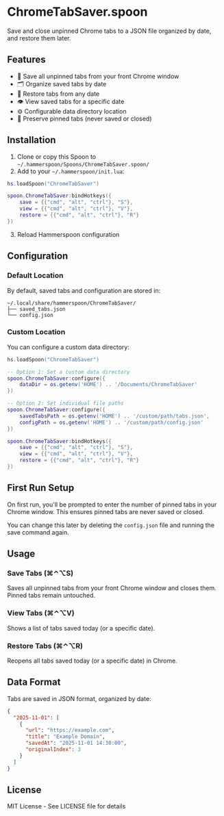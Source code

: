 # ChromeTabSaver.spoon

Save and close unpinned Chrome tabs to a JSON file organized by date, and restore them later.

## Features

- 💾 Save all unpinned tabs from your front Chrome window
- 🗂️ Organize saved tabs by date
- 🔄 Restore tabs from any date
- 👁️ View saved tabs for a specific date
- ⚙️ Configurable data directory location
- 🎯 Preserve pinned tabs (never saved or closed)

## Installation

1. Clone or copy this Spoon to `~/.hammerspoon/Spoons/ChromeTabSaver.spoon/`
2. Add to your `~/.hammerspoon/init.lua`:

```lua
hs.loadSpoon("ChromeTabSaver")

spoon.ChromeTabSaver:bindHotkeys({
    save = {{"cmd", "alt", "ctrl"}, "S"},
    view = {{"cmd", "alt", "ctrl"}, "V"},
    restore = {{"cmd", "alt", "ctrl"}, "R"}
})
```

3. Reload Hammerspoon configuration

## Configuration

### Default Location

By default, saved tabs and configuration are stored in:
```
~/.local/share/hammerspoon/ChromeTabSaver/
├── saved_tabs.json
└── config.json
```

### Custom Location

You can configure a custom data directory:

```lua
hs.loadSpoon("ChromeTabSaver")

-- Option 1: Set a custom data directory
spoon.ChromeTabSaver:configure({
    dataDir = os.getenv('HOME') .. '/Documents/ChromeTabSaver'
})

-- Option 2: Set individual file paths
spoon.ChromeTabSaver:configure({
    savedTabsPath = os.getenv('HOME') .. '/custom/path/tabs.json',
    configPath = os.getenv('HOME') .. '/custom/path/config.json'
})

spoon.ChromeTabSaver:bindHotkeys({
    save = {{"cmd", "alt", "ctrl"}, "S"},
    view = {{"cmd", "alt", "ctrl"}, "V"},
    restore = {{"cmd", "alt", "ctrl"}, "R"}
})
```

## First Run Setup

On first run, you'll be prompted to enter the number of pinned tabs in your Chrome window. This ensures pinned tabs are never saved or closed.

You can change this later by deleting the `config.json` file and running the save command again.

## Usage

### Save Tabs (⌘⌃⌥S)
Saves all unpinned tabs from your front Chrome window and closes them. Pinned tabs remain untouched.

### View Tabs (⌘⌃⌥V)
Shows a list of tabs saved today (or a specific date).

### Restore Tabs (⌘⌃⌥R)
Reopens all tabs saved today (or a specific date) in Chrome.

## Data Format

Tabs are saved in JSON format, organized by date:

```json
{
  "2025-11-01": [
    {
      "url": "https://example.com",
      "title": "Example Domain",
      "savedAt": "2025-11-01 14:30:00",
      "originalIndex": 3
    }
  ]
}
```

## License

MIT License - See LICENSE file for details
